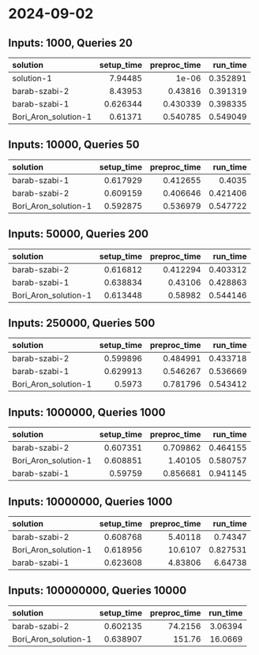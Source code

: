 # 2024-09-02

## Inputs: 1000, Queries 20

| solution             |   setup_time |   preproc_time |   run_time |
|:---------------------|-------------:|---------------:|-----------:|
| solution-1           |     7.94485  |       1e-06    |   0.352891 |
| barab-szabi-2        |     8.43953  |       0.43816  |   0.391319 |
| barab-szabi-1        |     0.626344 |       0.430339 |   0.398335 |
| Bori_Aron_solution-1 |     0.61371  |       0.540785 |   0.549049 |

## Inputs: 10000, Queries 50

| solution             |   setup_time |   preproc_time |   run_time |
|:---------------------|-------------:|---------------:|-----------:|
| barab-szabi-1        |     0.617929 |       0.412655 |   0.4035   |
| barab-szabi-2        |     0.609159 |       0.406646 |   0.421406 |
| Bori_Aron_solution-1 |     0.592875 |       0.536979 |   0.547722 |

## Inputs: 50000, Queries 200

| solution             |   setup_time |   preproc_time |   run_time |
|:---------------------|-------------:|---------------:|-----------:|
| barab-szabi-2        |     0.616812 |       0.412294 |   0.403312 |
| barab-szabi-1        |     0.638834 |       0.43106  |   0.428863 |
| Bori_Aron_solution-1 |     0.613448 |       0.58982  |   0.544146 |

## Inputs: 250000, Queries 500

| solution             |   setup_time |   preproc_time |   run_time |
|:---------------------|-------------:|---------------:|-----------:|
| barab-szabi-2        |     0.599896 |       0.484991 |   0.433718 |
| barab-szabi-1        |     0.629913 |       0.546267 |   0.536669 |
| Bori_Aron_solution-1 |     0.5973   |       0.781796 |   0.543412 |

## Inputs: 1000000, Queries 1000

| solution             |   setup_time |   preproc_time |   run_time |
|:---------------------|-------------:|---------------:|-----------:|
| barab-szabi-2        |     0.607351 |       0.709862 |   0.464155 |
| Bori_Aron_solution-1 |     0.608851 |       1.40105  |   0.580757 |
| barab-szabi-1        |     0.59759  |       0.856681 |   0.941145 |

## Inputs: 10000000, Queries 1000

| solution             |   setup_time |   preproc_time |   run_time |
|:---------------------|-------------:|---------------:|-----------:|
| barab-szabi-2        |     0.608768 |        5.40118 |   0.74347  |
| Bori_Aron_solution-1 |     0.618956 |       10.6107  |   0.827531 |
| barab-szabi-1        |     0.623608 |        4.83806 |   6.64738  |

## Inputs: 100000000, Queries 10000

| solution             |   setup_time |   preproc_time |   run_time |
|:---------------------|-------------:|---------------:|-----------:|
| barab-szabi-2        |     0.602135 |        74.2156 |    3.06394 |
| Bori_Aron_solution-1 |     0.638907 |       151.76   |   16.0669  |